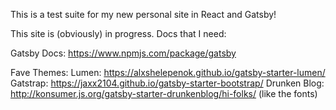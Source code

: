 This is a test suite for my new personal site in React and Gatsby!

This site is (obviously) in progress. Docs that I need:

Gatsby Docs: https://www.npmjs.com/package/gatsby

Fave Themes:
Lumen: https://alxshelepenok.github.io/gatsby-starter-lumen/
Gatstrap: https://jaxx2104.github.io/gatsby-starter-bootstrap/
Drunken Blog: http://konsumer.js.org/gatsby-starter-drunkenblog/hi-folks/ (like the fonts)